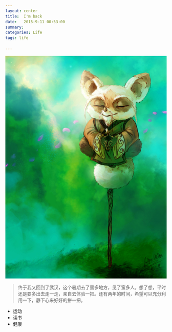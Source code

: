 ```yaml
---
layout: center
title:  I'm back
date:   2015-9-11 00:53:00
summary:
categories: Life
tags: life
 
---
```

<img src="https://github.com/ironicstone/ironicstone.github.io/raw/master/image/life/innerpeace.jpg" alt="Inner-peace" ><br>
> 终于我又回到了武汉，这个暑期去了蛮多地方，见了蛮多人。想了想，平时还是要多出去走一走，亲自去体验一把。还有两年的时间，希望可以充分利用一下，静下心来好好的拼一把。

- 运动
- 读书
- 健康
